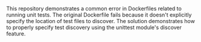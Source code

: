 This repository demonstrates a common error in Dockerfiles related to running unit tests. The original Dockerfile fails because it doesn't explicitly specify the location of test files to discover.  The solution demonstrates how to properly specify test discovery using the unittest module's discover feature.